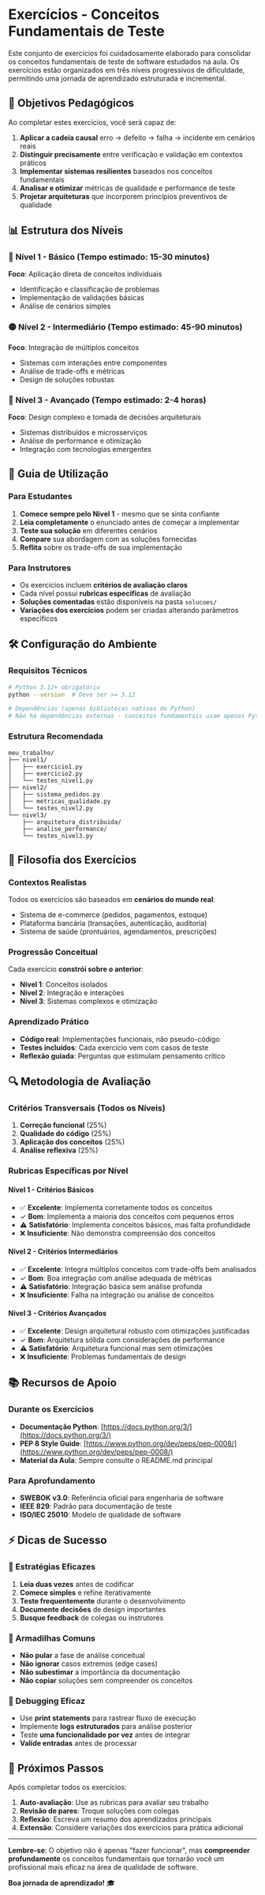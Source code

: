 # Exercícios - Conceitos Fundamentais de Teste

Este conjunto de exercícios foi cuidadosamente elaborado para consolidar os conceitos fundamentais de teste de software estudados na aula. Os exercícios estão organizados em três níveis progressivos de dificuldade, permitindo uma jornada de aprendizado estruturada e incremental.

## 🎯 Objetivos Pedagógicos

Ao completar estes exercícios, você será capaz de:

1. **Aplicar a cadeia causal** erro → defeito → falha → incidente em cenários reais
2. **Distinguir precisamente** entre verificação e validação em contextos práticos
3. **Implementar sistemas resilientes** baseados nos conceitos fundamentais
4. **Analisar e otimizar** métricas de qualidade e performance de teste
5. **Projetar arquiteturas** que incorporem princípios preventivos de qualidade

## 📊 Estrutura dos Níveis

### 🔵 Nível 1 - Básico (Tempo estimado: 15-30 minutos)
**Foco**: Aplicação direta de conceitos individuais
- Identificação e classificação de problemas
- Implementação de validações básicas
- Análise de cenários simples

### 🟡 Nível 2 - Intermediário (Tempo estimado: 45-90 minutos)
**Foco**: Integração de múltiplos conceitos
- Sistemas com interações entre componentes
- Análise de trade-offs e métricas
- Design de soluções robustas

### 🔴 Nível 3 - Avançado (Tempo estimado: 2-4 horas)
**Foco**: Design complexo e tomada de decisões arquiteturais
- Sistemas distribuídos e microsserviços
- Análise de performance e otimização
- Integração com tecnologias emergentes

## 🧭 Guia de Utilização

### Para Estudantes
1. **Comece sempre pelo Nível 1** - mesmo que se sinta confiante
2. **Leia completamente** o enunciado antes de começar a implementar
3. **Teste sua solução** em diferentes cenários
4. **Compare** sua abordagem com as soluções fornecidas
5. **Reflita** sobre os trade-offs de sua implementação

### Para Instrutores
- Os exercícios incluem **critérios de avaliação claros**
- Cada nível possui **rubricas específicas** de avaliação
- **Soluções comentadas** estão disponíveis na pasta `solucoes/`
- **Variações dos exercícios** podem ser criadas alterando parâmetros específicos

## 🛠️ Configuração do Ambiente

### Requisitos Técnicos
```bash
# Python 3.12+ obrigatório
python --version  # Deve ser >= 3.12

# Dependências (apenas bibliotecas nativas do Python)
# Não há dependências externas - conceitos fundamentais usam apenas Python puro
```

### Estrutura Recomendada
```
meu_trabalho/
├── nivel1/
│   ├── exercicio1.py
│   ├── exercicio2.py
│   └── testes_nivel1.py
├── nivel2/
│   ├── sistema_pedidos.py
│   ├── metricas_qualidade.py
│   └── testes_nivel2.py
└── nivel3/
    ├── arquitetura_distribuida/
    ├── analise_performance/
    └── testes_nivel3.py
```

## 🎨 Filosofia dos Exercícios

### Contextos Realistas
Todos os exercícios são baseados em **cenários do mundo real**:
- Sistema de e-commerce (pedidos, pagamentos, estoque)
- Plataforma bancária (transações, autenticação, auditoria)
- Sistema de saúde (prontuários, agendamentos, prescrições)

### Progressão Conceitual
Cada exercício **constrói sobre o anterior**:
- **Nível 1**: Conceitos isolados
- **Nível 2**: Integração e interações
- **Nível 3**: Sistemas complexos e otimização

### Aprendizado Prático
- **Código real**: Implementações funcionais, não pseudo-código
- **Testes incluídos**: Cada exercício vem com casos de teste
- **Reflexão guiada**: Perguntas que estimulam pensamento crítico

## 🔍 Metodologia de Avaliação

### Critérios Transversais (Todos os Níveis)
1. **Correção funcional** (25%)
2. **Qualidade do código** (25%)
3. **Aplicação dos conceitos** (25%)
4. **Análise reflexiva** (25%)

### Rubricas Específicas por Nível

#### Nível 1 - Critérios Básicos
- ✅ **Excelente**: Implementa corretamente todos os conceitos
- ✓ **Bom**: Implementa a maioria dos conceitos com pequenos erros
- ⚠️ **Satisfatório**: Implementa conceitos básicos, mas falta profundidade
- ❌ **Insuficiente**: Não demonstra compreensão dos conceitos

#### Nível 2 - Critérios Intermediários
- ✅ **Excelente**: Integra múltiplos conceitos com trade-offs bem analisados
- ✓ **Bom**: Boa integração com análise adequada de métricas
- ⚠️ **Satisfatório**: Integração básica sem análise profunda
- ❌ **Insuficiente**: Falha na integração ou análise de conceitos

#### Nível 3 - Critérios Avançados
- ✅ **Excelente**: Design arquitetural robusto com otimizações justificadas
- ✓ **Bom**: Arquitetura sólida com considerações de performance
- ⚠️ **Satisfatório**: Arquitetura funcional mas sem otimizações
- ❌ **Insuficiente**: Problemas fundamentais de design

## 📚 Recursos de Apoio

### Durante os Exercícios
- **Documentação Python**: [https://docs.python.org/3/](https://docs.python.org/3/)
- **PEP 8 Style Guide**: [https://www.python.org/dev/peps/pep-0008/](https://www.python.org/dev/peps/pep-0008/)
- **Material da Aula**: Sempre consulte o README.md principal

### Para Aprofundamento
- **SWEBOK v3.0**: Referência oficial para engenharia de software
- **IEEE 829**: Padrão para documentação de teste
- **ISO/IEC 25010**: Modelo de qualidade de software

## ⚡ Dicas de Sucesso

### 🎯 Estratégias Eficazes
1. **Leia duas vezes** antes de codificar
2. **Comece simples** e refine iterativamente
3. **Teste frequentemente** durante o desenvolvimento
4. **Documente decisões** de design importantes
5. **Busque feedback** de colegas ou instrutores

### 🚫 Armadilhas Comuns
- **Não pular** a fase de análise conceitual
- **Não ignorar** casos extremos (edge cases)
- **Não subestimar** a importância da documentação
- **Não copiar** soluções sem compreender os conceitos

### 🔧 Debugging Eficaz
- Use **print statements** para rastrear fluxo de execução
- Implemente **logs estruturados** para análise posterior
- Teste **uma funcionalidade por vez** antes de integrar
- **Valide entradas** antes de processar

## 🚀 Próximos Passos

Após completar todos os exercícios:

1. **Auto-avaliação**: Use as rubricas para avaliar seu trabalho
2. **Revisão de pares**: Troque soluções com colegas
3. **Reflexão**: Escreva um resumo dos aprendizados principais
4. **Extensão**: Considere variações dos exercícios para prática adicional

---

**Lembre-se**: O objetivo não é apenas "fazer funcionar", mas **compreender profundamente** os conceitos fundamentais que tornarão você um profissional mais eficaz na área de qualidade de software.

**Boa jornada de aprendizado!** 🎓
